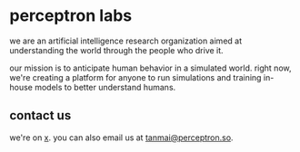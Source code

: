 # perceptron labs 

we are an artificial intelligence research organization aimed at understanding the world through the people who drive it.

our mission is to anticipate human behavior in a simulated world. right now, we're creating a platform for anyone to run simulations and training in-house models to better understand humans.

## contact us

we're on [x](https://x.com/perceptron_labs). you can also email us at [tanmai@perceptron.so](mailto:tanmai@perceptron.so).

